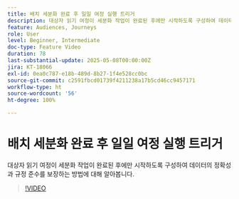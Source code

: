 ```yaml
---
title: 배치 세분화 완료 후 일일 여정 실행 트리거
description: 대상자 읽기 여정이 세분화 작업이 완료된 후에만 시작하도록 구성하여 데이터의 정확성과 규정 준수를 보장하는 방법에 대해 알아봅니다.
feature: Audiences, Journeys
role: User
level: Beginner, Intermediate
doc-type: Feature Video
duration: 78
last-substantial-update: 2025-05-08T00:00:00Z
jira: KT-18066
exl-id: 0ea0c787-e18b-489d-8b27-1f4e528cc0bc
source-git-commit: c2591fbcd01739f4211238a17b5cd46cc9457171
workflow-type: ht
source-wordcount: '56'
ht-degree: 100%

---
```


# 배치 세분화 완료 후 일일 여정 실행 트리거

대상자 읽기 여정이 세분화 작업이 완료된 후에만 시작하도록 구성하여 데이터의 정확성과 규정 준수를 보장하는 방법에 대해 알아봅니다.

>[!VIDEO](https://video.tv.adobe.com/v/3458146/?learn=on&enablevpops)

